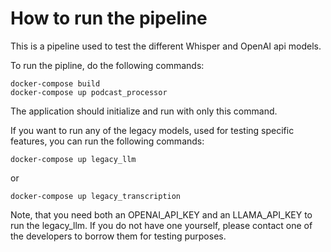 # How to run the pipeline

This is a pipeline used to test the different Whisper and OpenAI api models.

To run the pipline, do the following commands:

``````
docker-compose build
docker-compose up podcast_processor
``````

The application should initialize and run with only this command.

If you want to run any of the legacy models, used for testing specific features, you can run the following commands:

``````
docker-compose up legacy_llm
``````
or 
``````
docker-compose up legacy_transcription
``````

Note, that you need both an OPENAI_API_KEY and an LLAMA_API_KEY to run the legacy_llm. If you do not have one yourself, please contact one of the developers to borrow them for testing purposes.